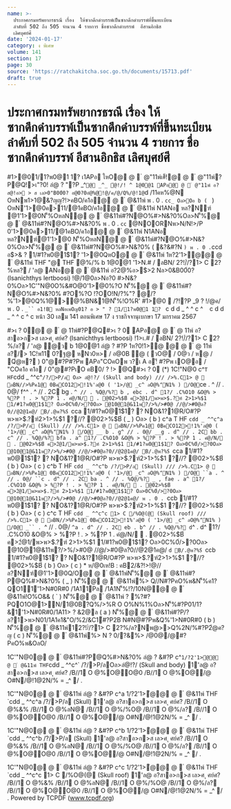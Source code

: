```yaml
---
name: >-
  ประกาศกรมทรัพยากรธรณี เรื่อง  ให้ซากดึกดำบรรพ์เป็นซากดึกดำบรรพ์ที่ขึ้นทะเบียน
  ลำดับที่ 502 ถึง 505 จำนวน 4 รายการ ชื่อซากดึกดำบรรพ์  อีสานอิกธิส 
  เลิศบุศย์ศี
date: '2024-01-17'
category: ง พิเศษ
volume: 141
section: 17
page: 30
source: 'https://ratchakitcha.soc.go.th/documents/15713.pdf'
draft: true
---
```


# ประกาศกรมทรัพยากรธรณี เรื่อง  ให้ซากดึกดำบรรพ์เป็นซากดึกดำบรรพ์ที่ขึ้นทะเบียน ลำดับที่ 502 ถึง 505 จำนวน 4 รายการ ชื่อซากดึกดำบรรพ์  อีสานอิกธิส  เลิศบุศย์ศี

#1>@01/1?พ0@1 1? เ1APอ ใหO@ @  ํ @"11พ์เ#็!@ @  ํ @"11พ์?P@Q!>เ"?0! ลํ@ ? "?P _^` @ _^_ ํ@!/! ^ 1@0@1 APอ@ @  ํ @"11พ์ อ?ส@!อ> > ส เล>0"B00์0? อ@0?0อํ@%@!@/ค/@/Q%/@!1@ `d /11คห%@N OหNพ1>1@&?ญญ?!>คBO/ค1อ@ @  ํ @&11พ์ พ . 0 . `cc_ Oล>Oอ b ( ` ) OหN'1>@0ค>11/@1คBO/ค1อ@ @  ํ @&11พ์ N1ANอ หล?Nฑ์ @1'1>@0N'็%OหลN@ @  ํ @&11พ์#?N@O%#>N&?0%Oล>N'็%@ @  ํ @&11พ์#?N@O%#>N&?0% พ . 0 . `cc` @NOORNพ>N/N!>/P 0'1>@0ค>11/@1คBO/ค1อ@ @  ํ @&11พ์ N1ANอ หล?Nฑ์@1'1>@0 N'็%OหลN@ @  ํ @&11พ์#?N@O%#>N&?0%Oล>N'็%@ @  ํ @&11พ์#?N@O%#>N&?0% ( &?&#?N ` ) พ . 0 . `ccd อ$>& ? 1/#1?พ0@1$1? '1>@0QหO@ @  ํ @&11พ์ 1ห?2'1>ํ@@ @  ํ @&11พ์ THF "@ THF ํ@%/% b 1@0@1 '1>N.# / ลBN/ 2?!/์/?1> C 2?%หล? / 'ล@ ANอ@ @  ํ @&11พ์ อ?2@%อ>$>2 Nล>0&B00์0? (Isanichthys lertboosi) !@/1@0ล>Nอ?0 #>N&?0%Oล>1C'"N@0O%&#O@0'1>@0%?O N'็%@ @  ํ @&11พ์#?N@O%#>N&?0% #?O%?O !?OO!N/?%"? @/?%'1>@0Q%1@>@%BN&1@N'็%!O%R' #1>@0  /?!?P _9 ? !/@ค/ พ . 0 . `_`` อ1!B หลNอเพOญ01? อ > " ? 1/1?พ0@1 1? ` c d d _ ^ ^ c ^ ` ` c d d _ ^ ^ c ^ c หน้า 30 เลม 141 ตอนพิเศษ 17 ง ราชกิจจานุเบกษา 17 มกราคม 2567

#>เ ? 0@ @  ํ @ 11พ์#?P@Q#>เ ? 0 APอ@ @  ํ @ 11พ์ อ?สาอ>ก>ส เล>ศ ุ ศย์ศ? (Isanichthys lertboosi) !1>เ.# / ลBN/ 2?!/์/?1> C 2?%/ล? / 'ล@ ํ@ว b 1@0@1 ลํ@ ? #?P 1ห?0!1>ํ@ @ @  ํ @ 11พ์ ล?/> 1C!พ11 0?ฐ@ หNว0ห> / อ@0B @ ( วO@ / 0@ว / ห@ / Qํ@ห? ) 0"@#?P#?Pพ APอ"COคOพ ว?เ A อ!ี #?Pพ เO@อ / "COค1อ ค1อ / 0"@#?PเO คB0/ ? !> @Q#>เ ? 0 (*) 1C!"N@0 c^` T HF `cdd _ ^^c^` /?/>P/ล Oล> ลํ@!?/ (Skull and body) /// />%.C1> @  ลBN//>%Pค1@ 0BคCO12>!1%'ล@0 ( '1>/@ _c^ ลO@%'ีN1% ) /O@ `ce . ^ // . 0@/ f^^ . ^ // . 2C bg . `^ // . %Qํ@/%? b , ebc . d^ 1?/ .C%O10 &O@% > %?P ! . > %?P 1 . คํ@/N/  . @02>%$B์ ค>2ํ@1/พ>พ>$.?ฑ์ 2>1>%$1 1/#1?พ0@1$1? Oล>0C%0์/>?0Oล> @10@1@&11พ?/>%/>#0@ //@/>#0@ล?0//@2@1ค@/ B/.@พ?%$์ `cca 1/#1?พ0@1$1? ? NO&1?1@R/O#?P พ>พ>$.?ฑ์2>1>%$1 ?//? @02>%$B์ ( _ ) Oล> ( b ) c^a T HF `cdd _ ^^c^a /?/>P/ล (Skull) /// />%.C1> @  ลBN//>%Pค1@ 0BคCO12>!1%'ล@0 ( '1>/@ _c^ ลO@%'ีN1% ) /O@ __ b . g^ // . 0@/ __g . d^ // . 2C bb . c^ // . %Qํ@/%? bfa . a^ 1?/ .C%O10 &O@% > %?P ! . > %?P 1 . คํ@/N/  . @02>%$B์ ค>2ํ@1/พ>พ>$.?ฑ์ 2>1>%$1 1/#1?พ0@1$1? Oล>0C%0์/>?0Oล> @10@1@&11พ?/>%/>#0@ //@/>#0@ล?0//@2@1ค@/ B/.@พ?%$์ `cca 1/#1?พ0@1$1? ? NO&1?1@R/O#?P พ>พ>$.?ฑ์2>1>%$1 ?//? @02>%$B์ ( b ) Oล> ( c ) c^b T HF `cdd _ ^^c^b /?/>P/ล (Skull) /// />%.C1> @  ลBN//>%Pค1@ 0BคCO12>!1%'ล@0 ( '1>/@ _c^ ลO@%'ีN1% ) /O@ ``a . ^ // . 0@/ ``c . d^ // . 2C ba . ^ // . %Qํ@/%? _ , fae . a^ 1?/ .C%O10 &O@% > %?P ! . > %?P 1 . คํ@/N/  . @02>%$B์ ค>2ํ@1/พ>พ>$.?ฑ์ 2>1>%$1 1/#1?พ0@1$1? Oล>0C%0์/>?0Oล> @10@1@&11พ?/>%/>#0@ //@/>#0@ล?0//@2@1ค@/ พ . 0 . `ccb 1/#1?พ0@1$1? ? NO&1?1@R/O#?P พ>พ>$.?ฑ์2>1>%$1 ?//? @02>%$B์ ( b ) Oล> ( c ) c^c T HF `cdd _ ^^c^c 1> C /%O@(@ (Skull roof) /// />%.C1> @  ลBN//>%Pค1@ 0BคCO12>!1%'ล@0 ( '1>/@ _c^ ลO@%'ีN1% ) /O@ _`` . `^ // . 0@/ `^a . d^ // . 2C eb . b^ // . %Qํ@/%? d`^ . d^ 1?/ .C%O10 &O@% > %?P ! . > %?P 1 . คํ@/N/  . @02>%$B์ ค>2ํ@1/พ>พ>$.?ฑ์ 2>1>%$1 1/#1?พ0@1$1? Oล>0C%0์/>?0Oล> @10@1@&11พ?/>%/>#0@ //@/>#0@ล?0//@2@1ค@/ `d B/.@พ?%$์ `ccb 1/#1?พ0@1$1? ? NO&1?1@R/O#?P พ>พ>$.?ฑ์2>1>%$1 ?//? @02>%$B์ ( b ) Oล> ( c ) * ห/@0เห!B : คB2/&?!>!@//ล?Nฑ์@1'1>@0Q/O@ @  ํ @&11พ์N'็%@ @  ํ @&11พ์#?P@Q%#>N&?0% ( _ ) N'็%@ @  ํ @&11พ์%> Q//N#?PคO%พ&N'็%ค1?QO11'1>N#0R#0 /1A11Pล /1A1N'็%!?/10N@@ @  ํ @&11พ์!O%O&& ( ` ) N'็%@ @  ํ @&11พ์ ? %?#?PQO1O@1>N/1@0B?Q%/>%R O O%N%1%Oล>N'็%#?P01/1?&1'1>N#0R#0/1A11> ? &2@ล ( a ) N'็%@ @  ํ @&11พ์#?P/?ล?1>พ>N01/1A1ค1&"O/%2/&C1์#?P2B N#N@#?Pพ&Q%'1>N#0R#0 ( b ) N'็%@ @  ํ @&11พ์12?!/์/?1> C 2?%/ล?Nพ@>>Q%2N/%#?P2ํ@ค?ญ ( c ) N'็%@ @  ํ @&11พ์%> N ? 0/?&%> /@0@/@#?PคO%พ&OลO/

1C'"N@0@ @  ํ @&11พ์#?P@Q%#>N&?0% ลํ@ ? &#?P c^` 1/?2'1>ํ@@ @  ํ @&11พ์ THF `cdd _ ^^c^` /?/>P/ลOล>ลํ@!?/ (Skull and body) 1'ล@ อ?สาอ>ก>ส เล>ศ ุ ศย์ศ? /B//1 O @%O@O@0 /B//1 O @%O@/@ O#N/@!1@2N/% = _^ / .

1C'"N@0@ @  ํ @&11พ์ ลํ@ ? &#?P c^a 1/?2'1>ํ@@ @  ํ @&11พ์ THF `cdd _ ^^c^a /?/>P/ล (Skull) 1'ล@ อ?สาอ>ก>ส เล>ศ ุ ศย์ศ? /B//1 O @%&% /B//1 O @%ลN@ /B//1 O @%/%O@ /B//1 O @%/ล? /B//1 O @%O@O@0 /B//1 O @%O@/@ O#N/@!1@2N/% = _^ / .

1C'"N@0@ @  ํ @&11พ์ ลํ@ ? &#?P c^b 1/?2'1>ํ@@ @  ํ @&11พ์ THF `cdd _ ^^c^b /?/>P/ล (Skull) 1'ล@ อ?สาอ>ก>ส เล>ศ ุ ศย์ศ? /B//1 O @%&% /B//1 O @%ลN@ /B//1 O @%/%O@ /B//1 O @%/ล? /B//1 O @%O@O@0 /B//1 O @%O@/@ O#N/@!1@2N/% = _^ / .

1C'"N@0@ @  ํ @&11พ์ ลํ@ ? &#?P c^c 1/?2'1>ํ@@ @  ํ @&11พ์ THF `cdd _ ^^c^c 1> C /%O@(@ (Skull roof) 1'ล@ อ?สาอ>ก>ส เล>ศ ุ ศย์ศ? /B//1 O @%&% /B//1 O @%ลN@ /B//1 O @%/%O@ /B//1 O @%/ล? /B//1 O @%O@O@0 /B//1 O @%O@/@ O#N/@!1@2N/% = _^ / . Powered by TCPDF (www.tcpdf.org)
